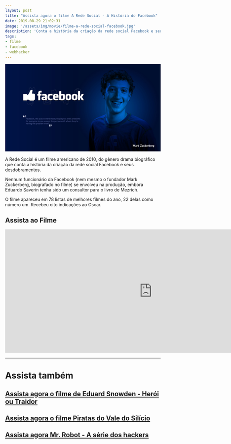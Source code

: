 ```yaml
---
layout: post
title: "Assista agora o filme A Rede Social - A História do Facebook"
date: 2019-08-29 21:02:31
image: '/assets/img/movie/filme-a-rede-social-facebook.jpg'
description: 'Conta a história da criação da rede social Facebook e seus desdobramentos.'
tags:
- filme
- facebook
- webhacker
---
```


![Assista agora o filme A Rede Social - A História do Facebook](/assets/img/movie/filme-a-rede-social-facebook.jpg)

A Rede Social é um filme americano de 2010, do gênero drama biográfico que conta a história da criação da rede social Facebook e seus desdobramentos.

Nenhum funcionário da Facebook (nem mesmo o fundador Mark Zuckerberg, biografado no filme) se envolveu na produção, embora Eduardo Saverin tenha sido um consultor para o livro de Mezrich.

O filme apareceu em 78 listas de melhores filmes do ano, 22 delas como número um. Recebeu oito indicações ao Oscar.

## Assista ao Filme

<script async src="https://pagead2.googlesyndication.com/pagead/js/adsbygoogle.js"></script>
<!-- Informat -->
<ins class="adsbygoogle"
     style="display:block"
     data-ad-client="ca-pub-2838251107855362"
     data-ad-slot="2327980059"
     data-ad-format="auto"
     data-full-width-responsive="true"></ins>
<script>
(adsbygoogle = window.adsbygoogle || []).push({});
</script>

<iframe style="border:none;" src="https://drive.google.com/file/d/1a_g5M9KM6gFGsNM_0jj4akViY1JH7_VE/preview" width="950" height="400" allowfullscreen></iframe>

---
# Assista também
## [Assista agora o filme de Eduard Snowden - Herói ou Traidor](https://terminalroot.com.br/2019/07/assista-o-filme-de-eduard-snowden-completo.html)
## [Assista agora o filme Piratas do Vale do Silício](https://terminalroot.com.br/2019/08/assista-agora-o-filme-piratas-do-vale-do-silicio.html)
## [Assista agora Mr. Robot - A série dos hackers](https://terminalroot.com.br/2020/06/assista-agora-mr-robot-a-serie-dos-hackers.html)
